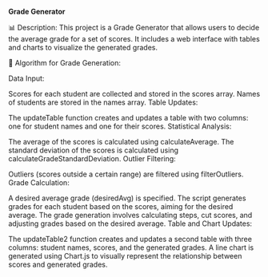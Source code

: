 ****Grade Generator****

📊 Description:
This project is a Grade Generator that allows users to decide the average grade for a set of scores. It includes a web interface with tables and charts to visualize the generated grades.

🔧 Algorithm for Grade Generation:

Data Input:

Scores for each student are collected and stored in the scores array.
Names of students are stored in the names array.
Table Updates:

The updateTable function creates and updates a table with two columns: one for student names and one for their scores.
Statistical Analysis:

The average of the scores is calculated using calculateAverage.
The standard deviation of the scores is calculated using calculateGradeStandardDeviation.
Outlier Filtering:

Outliers (scores outside a certain range) are filtered using filterOutliers.
Grade Calculation:

A desired average grade (desiredAvg) is specified.
The script generates grades for each student based on the scores, aiming for the desired average.
The grade generation involves calculating steps, cut scores, and adjusting grades based on the desired average.
Table and Chart Updates:

The updateTable2 function creates and updates a second table with three columns: student names, scores, and the generated grades.
A line chart is generated using Chart.js to visually represent the relationship between scores and generated grades.
